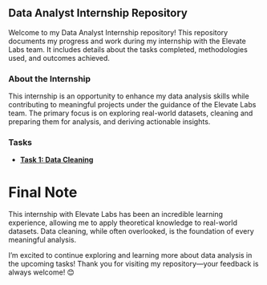 ## Data Analyst Internship Repository

Welcome to my Data Analyst Internship repository! This repository documents my progress and work during my internship with the Elevate Labs team. It includes details about the tasks completed, methodologies used, and outcomes achieved.

### About the Internship

This internship is an opportunity to enhance my data analysis skills while contributing to meaningful projects under the guidance of the Elevate Labs team. The primary focus is on exploring real-world datasets, cleaning and preparing them for analysis, and deriving actionable insights.

### Tasks

- **[Task 1: Data Cleaning](https://github.com/saurabhtikadar/DATA-ANALYST-INTERNS/blob/main/Data%20Cleaning%20and%20Preprocessing.md)**


# Final Note
This internship with Elevate Labs has been an incredible learning experience, allowing me to apply theoretical knowledge to real-world datasets. Data cleaning, while often overlooked, is the foundation of every meaningful analysis.

I’m excited to continue exploring and learning more about data analysis in the upcoming tasks! Thank you for visiting my repository—your feedback is always welcome! 😊
